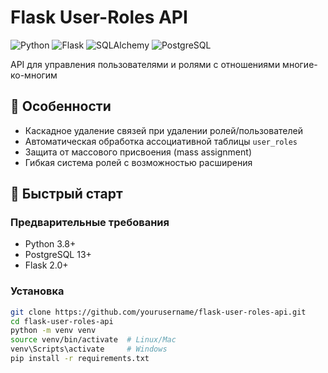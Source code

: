 # Flask User-Roles API

![Python](https://img.shields.io/badge/python-3.8+-blue.svg)
![Flask](https://img.shields.io/badge/flask-2.0+-lightgrey.svg)
![SQLAlchemy](https://img.shields.io/badge/SQLAlchemy-1.4-orange.svg)
![PostgreSQL](https://img.shields.io/badge/PostgreSQL-13+-brightgreen.svg)

API для управления пользователями и ролями с отношениями многие-ко-многим

## 📌 Особенности

- Каскадное удаление связей при удалении ролей/пользователей
- Автоматическая обработка ассоциативной таблицы `user_roles`
- Защита от массового присвоения (mass assignment)
- Гибкая система ролей с возможностью расширения

## 🚀 Быстрый старт

### Предварительные требования
- Python 3.8+
- PostgreSQL 13+
- Flask 2.0+

### Установка
```bash
git clone https://github.com/yourusername/flask-user-roles-api.git
cd flask-user-roles-api
python -m venv venv
source venv/bin/activate  # Linux/Mac
venv\Scripts\activate     # Windows
pip install -r requirements.txt